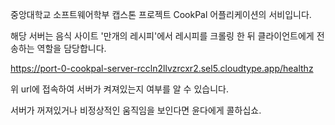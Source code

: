 중앙대학교 소프트웨어학부 캡스톤 프로젝트 CookPal 어플리케이션의 서비입니다.

해당 서버는 음식 사이트 '만개의 레시피'에서 레시피를 크롤링 한 뒤 클라이언트에게 전송하는 역할을 담당합니다.


https://port-0-cookpal-server-rccln2llvzrcxr2.sel5.cloudtype.app/healthz

위 url에 접속하여 서버가 켜져있는지 여부를 알 수 있습니다.

서버가 꺼져있거나 비정상적인 움직임을 보인다면 윤다에게 콜하십쇼.
